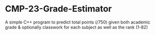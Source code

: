 # CMP-23-Grade-Estimator
A simple C++ program to predict total points (/750) given both academic grade &amp; optionally classwork for each subject as well as the rank (1-82)
